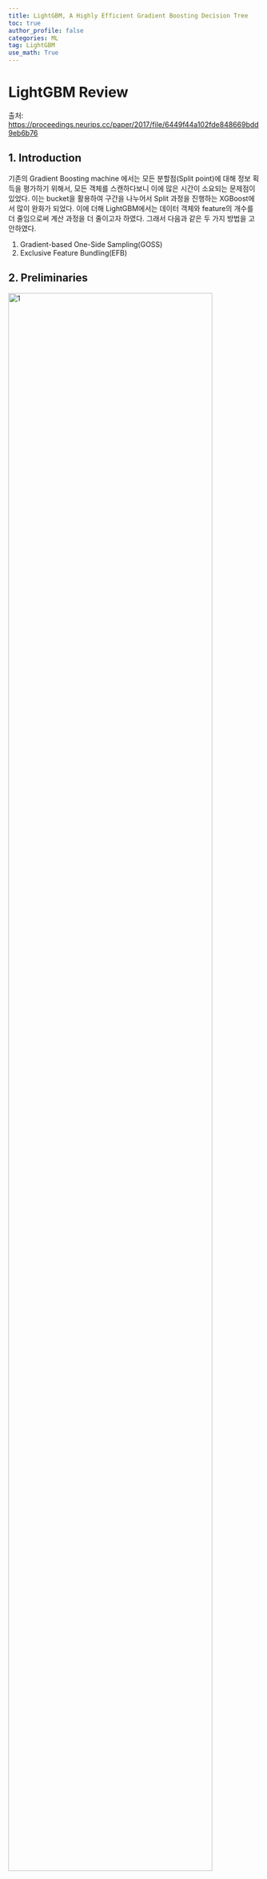 ```yaml
---
title: LightGBM, A Highly Efficient Gradient Boosting Decision Tree
toc: true
author_profile: false
categories: ML
tag: LightGBM
use_math: True
---
```


# LightGBM Review

출처: https://proceedings.neurips.cc/paper/2017/file/6449f44a102fde848669bdd9eb6b76

## 1. Introduction

기존의 Gradient Boosting machine 에서는 모든 분할점(Split point)에 대해 정보 획득을 평가하기 위해서, 모든 객체를 스캔하다보니 이에 많은 시간이 소요되는 문제점이 있었다. 이는 bucket을 활용하여 구간을 나누어서 Split 과정을 진행하는 XGBoost에서 많이 완화가 되었다. 이에 더해 LightGBM에서는 데이터 객체와 feature의 개수를 더 줄임으로써 계산 과정을 더 줄이고자 하였다. 그래서 다음과 같은 두 가지 방법을 고안하였다.

1. Gradient-based One-Side Sampling(GOSS)
2. Exclusive Feature Bundling(EFB)  

## 2. Preliminaries

<img src="/assets/images/lightgbm1" width="90%" height="90%" title="수식 전개" alt="1"/>

Algorithm 1: Histogram-based Algorithm

>기존의 XGBoost 알고리즘에서 사용한 것과 같다.

Algorithm 2: Gradient-based One-side Sampling

>gradient들을 크기순으로 나열한 후, topN은 gradient가 높은 $(a\times len(I))$ 개의 객체들, randN은 gradient가 낮은 $(b\times len(I))$ 개의 객체들로 지정하고 gradient가 높은 객체들은 무조건 학습에 포함 시키고, 낮은 객체들은 랜덤 확률로 제외를 시킨다. gradient가 가장 낮은 객체들은 차이가 별로 안날 것이므로 학습에 더 포함을 시키지 않아도 크게 모델의 error에 영향을 끼치지도 않을 것이라고 판단되므로 합리적인 생각인 것 같다. 또한 모델이 작은 gradient도 학습하면서 너무 Overfitting 되는 것을 방지하는 효과도 생각한 것 같다.  

## 4. Exclusive Feature Bundling

<img src="/assets/images/lightgbm2" width="90%" height="90%" title="수식 전개" alt="2"/>

Greedy Bundling은 변수들은 어떤 방식으로 묶을지에 해당하는 알고리즘이고, Merge Exclusive Features는 같이 묶인 변수들을 어떻게 합칠지에 해당하는 알고리즘이다.

일단 변수들이 Sparse한 구조를 가진다고 가정한다. Sparse한 구조이므로 변수들의 분포가 비슷한 분포보다 안 비슷한 분포를 찾는 것이 더 쉬울 것이다.

Algorithm 3: Greedy Bundling  

>알고리즘을 간단하게 설명해보자. 범주형인 Sparse한 구조를 가진 변수 두 개를 비교한다고 가정하면, 두 변수 다 0이 아닌 값을 가질 때 conflict 하다고 할 수 있다. 모든 변수를 대상으로 비교를 하여 adjacency matrix를 만든다. 그 다음 cut-off 할 값을 정해 conflict를 어느 정도까지 허용할 지를 정한다. cut-off 값 밑에 해당하는 conflict 하지 않는 변수들을 bundling 한다. 
bundling 은 adjacency matrix의 column sum을 degree로 설정하여 degree가 큰 변수부터 기준 변수로 하여 순서대로 진행해나간다. graph 구조로 adjacency matrix를 나타내면 bundling 결과를 쉽게 예측해볼 수 있다. 

Algorithm 4: Merge Exclusive Features

>변수들을 merge 하는 방법은 기준 변수가 0 값이고, 합쳐질 변수가 양수 값이면, **기준 변수의 max값 + 합쳐질 변수의 값** 을 기준변수에 넣어준다. 반대의 경우이거나, conflict한(둘 다 양수) 객체일 경우 기준 변수의 값을 채택한다.  
conflict 하지 않는 경우 기준변수의 값은 max 값 밑의 분포, 합쳐질 변수의 값을 max 값 위의 분포를 가짐으로써 두 변수의 정보를 거의 잃지 않는다는 것을 알 수 있다. conflict한 객체의 경우 합쳐질 변수의 정보를 버리기는 하지만 cut-off를 통해 최소한의 정보만을 버리도록 하고 있다. 변수 여러 개가 합쳐질 때도 같은 방식으로 계속 진행하면 된다.

## Comments

Sparse한 구조를 가지는 feature들을 bundling 해줌으로써 계산과정을 더 빠르고 간단하게 하는 방법을 깨달을 수 있었다.

LightGBM은 기존의 CART 알고리즘과 다르게 leaf-wise 방식을 사용한다고 한다. leaf-wise는 기존의 level-wise 방식과 다르게 대칭적은 tree를 만들어주지 않아도 되서 계산이 더 빨라지고 정확도도 좋아지는 장점이 있다고 한다. 하지만, 단점이 무엇이 있길래 다른 알고리즘에서는 사용하지 않았는지는 잘 모르겠다..